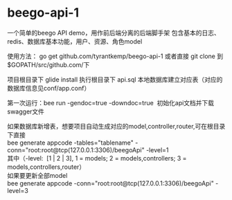 # beego-api-1

 一个简单的beego API demo，用作前后端分离的后端脚手架
 包含基本的日志、redis、数据库基本功能，用户、资源、角色model
 
使用方法：
go get github.com/tyrantkemp/beego-api-1 
或者直接 git clone 到$GOPATH/src/github.com/下

项目根目录下 glide install 
执行根目录下 api.sql 本地数据库建立对应表（对应的数据库信息见conf/app.conf）

第一次运行：bee run -gendoc=true -downdoc=true  初始化api文档并下载swagger文件

如果数据库新增表，想要项目自动生成对应的model,controller,router,可在根目录下直接<br>
bee generate appcode -tables="tablename" -conn="root:root@tcp(127.0.0.1:3306)/beegoApi" -level=1<br>
其中（-level:  [1 | 2 | 3], 1 = models; 2 = models,controllers; 3 = models,controllers,router）<br>
如果要更新全部model <br>
bee generate appcode -conn="root:root@tcp(127.0.0.1:3306)/beegoApi" -level=3<br>

